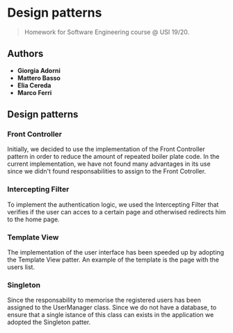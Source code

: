 # Design patterns

> Homework for Software Engineering course @ USI 19/20.

## Authors

* **Giorgia Adorni** 
* **Mattero Basso** 
* **Elia Cereda** 
* **Marco Ferri**

## Design patterns

### Front Controller

Initially, we decided to use the implementation of the Front Controller pattern in order to reduce the amount of repeated boiler plate code. In the current implementation, we have not found many advantages in its use since we didn't found responsabilities to assign to the Front Cotroller.

### Intercepting Filter

To implement the authentication logic, we used the Intercepting Filter that verifies if the user can acces to a certain page and otherwised redirects him to the home page.

### Template View

The implementation of the user interface has been speeded up by adopting the Template View patter. An example of the template is the page with the users list.

### Singleton

Since the responsability to memorise the registered users has been assigned to the UserManager class. Since we do not have a database, to ensure that a single istance of this class can exists in the application we adopted the Singleton patter.